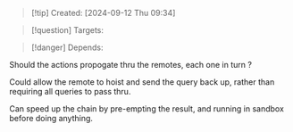 
>[!tip] Created: [2024-09-12 Thu 09:34]

>[!question] Targets: 

>[!danger] Depends: 

Should the actions propogate thru the remotes, each one in turn ?

Could allow the remote to hoist and send the query back up, rather than requiring all queries to pass thru.

Can speed up the chain by pre-empting the result, and running in sandbox before doing anything.